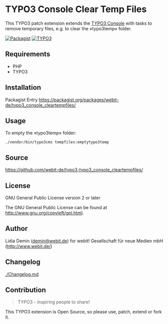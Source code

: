 TYPO3 Console Clear Temp Files
==============================

This TYPO3 patch extension extends the [TYPO3 Console](https://github.com/TYPO3-Console/TYPO3-Console)
with tasks to remove temporary files, e.g. to clear the »typo3temp« folder.

[![Packagist](https://img.shields.io/packagist/v/webit-de/typo3_console_cleartempfiles.svg)](https://packagist.org/packages/webit-de/typo3_console_cleartempfiles/)
[![TYPO3](https://img.shields.io/badge/TYPO3-extension-orange.svg)](https://extensions.typo3.org/)

Requirements
------------

* PHP
* TYPO3

Installation
-------------

Packagist Entry https://packagist.org/packages/webit-de/typo3_console_cleartempfiles/

Usage
-----

To empty the »typo3temp« folder:

    ./vendor/bin/typo3cms tempfiles:emptytypo3temp

Source
------

https://github.com/webit-de/typo3-typo3_console_cleartempfiles/

License
-------

GNU General Public License version 2 or later

The GNU General Public License can be found at http://www.gnu.org/copyleft/gpl.html.

Author
------

Lidia Demin (<demin@webit.de>)
for webit! Gesellschaft für neue Medien mbH (http://www.webit.de/)

Changelog
---------

[./Changelog.md](./Changelog.md)

Contribution
------------

> TYPO3 - inspiring people to share!

This TYPO3 extension is Open Source, so please use, patch, extend or fork it.
